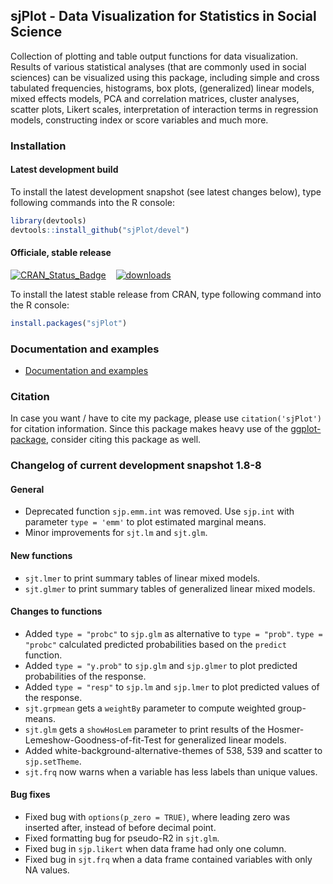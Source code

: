 sjPlot - Data Visualization for Statistics in Social Science
------------------------------------------------------------------------------
Collection of plotting and table output functions for data visualization. Results of various statistical analyses (that are commonly used in social sciences) can be visualized using this package, including simple and cross tabulated frequencies, histograms, box plots, (generalized) linear models, mixed effects models, PCA and correlation matrices, cluster analyses, scatter plots, Likert scales, interpretation of interaction terms in regression models, constructing index or score variables and much more.


### Installation

#### Latest development build

To install the latest development snapshot (see latest changes below), type following commands into the R console:

```r
library(devtools)
devtools::install_github("sjPlot/devel")
```

#### Officiale, stable release
[![CRAN_Status_Badge](http://www.r-pkg.org/badges/version/sjPlot)](http://cran.r-project.org/web/packages/sjPlot) 
&#160;&#160;
[![downloads](http://cranlogs.r-pkg.org/badges/sjPlot)](http://cranlogs.r-pkg.org/)

To install the latest stable release from CRAN, type following command into the R console:

```r
install.packages("sjPlot")
```

### Documentation and examples

- [Documentation and examples](http://www.strengejacke.de/sjPlot/)


### Citation

In case you want / have to cite my package, please use `citation('sjPlot')` for citation information. Since this package makes heavy use of the [ggplot-package](http://cran.r-project.org/web/packages/ggplot2/index.html), consider citing this package as well.

### Changelog of current development snapshot 1.8-8

#### General
* Deprecated function `sjp.emm.int` was removed. Use `sjp.int` with parameter `type = 'emm'` to plot estimated marginal means.
* Minor improvements for `sjt.lm` and `sjt.glm`.

#### New functions
* `sjt.lmer` to print summary tables of linear mixed models.
* `sjt.glmer` to print summary tables of generalized linear mixed models.

#### Changes to functions
* Added `type = "probc"` to `sjp.glm` as alternative to `type = "prob"`. `type = "probc"` calculated predicted probabilities based on the `predict` function.
* Added `type = "y.prob"` to `sjp.glm` and `sjp.glmer` to plot predicted probabilities of the response.
* Added `type = "resp"` to `sjp.lm` and `sjp.lmer` to plot predicted values of the response.
* `sjt.grpmean` gets a `weightBy` parameter to compute weighted group-means.
* `sjt.glm` gets a `showHosLem` parameter to print results of the Hosmer-Lemeshow-Goodness-of-fit-Test for generalized linear models.
* Added white-background-alternative-themes of 538, 539 and scatter to `sjp.setTheme`.
* `sjt.frq` now warns when a variable has less labels than unique values.

#### Bug fixes
* Fixed bug with `options(p_zero = TRUE)`, where leading zero was inserted after, instead of before decimal point.
* Fixed formatting bug for pseudo-R2 in `sjt.glm`.
* Fixed bug in `sjp.likert` when data frame had only one column.
* Fixed bug in `sjt.frq` when a data frame contained variables with only NA values.
